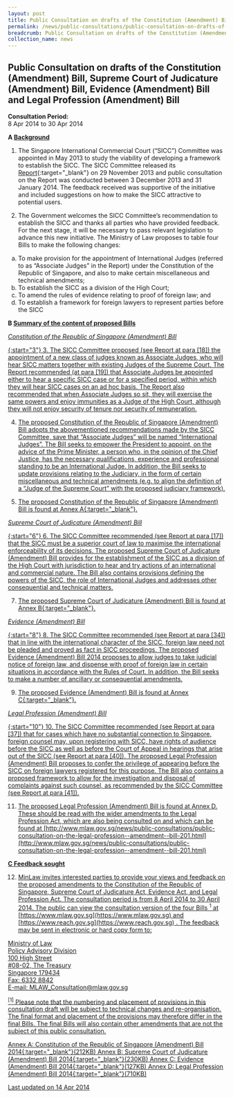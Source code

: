 ```yaml
---
layout: post
title: Public Consultation on drafts of the Constitution (Amendment) Bill, Supreme Court of Judicature (Amendment) Bill, Evidence (Amendment) Bill and Legal Profession (Amendment) Bill
permalink: /news/public-consultations/public-consultation-on-drafts-of-the-constitution--amendment--bi/
breadcrumb: Public Consultation on drafts of the Constitution (Amendment) Bill, Supreme Court of Judicature (Amendment) Bill, Evidence (Amendment) Bill and Legal Profession (Amendment) Bill
collection_name: news
---
```


Public Consultation on drafts of the Constitution (Amendment) Bill, Supreme Court of Judicature (Amendment) Bill, Evidence (Amendment) Bill and Legal Profession (Amendment) Bill
---

**Consultation Period:**  
8 Apr 2014 to 30 Apr 2014

<b>A <u>Background</u></b>

1. The Singapore International Commercial Court (“SICC”) Committee was appointed in May 2013 to study the viability of developing a framework to establish the SICC. The SICC Committee released its [Report](/files/Annex_A-SICC_Committee_Report.pdf/){:target="_blank"} on 29 November 2013 and public consultation on the Report was conducted between 3 December 2013 and 31 January 2014. The feedback received was supportive of the initiative and included suggestions on how to make the SICC attractive to potential users. 

2. The Government welcomes the SICC Committee’s recommendation to establish the SICC and thanks all parties who have provided feedback. For the next stage, it will be necessary to pass relevant legislation to advance this new initiative. The Ministry of Law proposes to table four Bills to make the following changes:

<ol style="list-style-type: lower-alpha">
  <li>To make provision for the appointment of International Judges (referred to as “Associate Judges” in the Report) under the Constitution of the Republic of Singapore, and also to make certain miscellaneous and technical amendments;</li>
  <li>To establish the SICC as a division of the High Court;</li>
  <li>To amend the rules of evidence relating to proof of foreign law; and</li>
  <li>To establish a framework for foreign lawyers to represent parties before the SICC</li>
</ol>

<b>B <u>Summary of the content of proposed Bills</u></b>

<u><i>Constitution of the Republic of Singapore (Amendment) Bill</i></b>

{:start="3"}
3. The SICC Committee proposed (see Report at para [18]) the appointment of a new class of judges known as Associate Judges, who will hear SICC matters together with existing Judges of the Supreme Court. The Report recommended (at para [19]) that Associate Judges be appointed either to hear a specific SICC case or for a specified period, within which they will hear SICC cases on an ad hoc basis. The Report also recommended that when Associate Judges so sit, they will exercise the same powers and enjoy immunities as a Judge of the High Court, although they will not enjoy security of tenure nor security of remuneration.

4. The proposed Constitution of the Republic of Singapore (Amendment) Bill adopts the abovementioned recommendations made by the SICC Committee, save that “Associate Judges” will be named “International Judges”. The Bill seeks to empower the President to appoint, on the advice of the Prime Minister, a person who, in the opinion of the Chief Justice, has the necessary qualifications, experience and professional standing to be an International Judge. In addition, the Bill seeks to update provisions relating to the Judiciary, in the form of certain miscellaneous and technical amendments (e.g. to align the definition of a “Judge of the Supreme Court” with the proposed judiciary framework).

5. The proposed Constitution of the Republic of Singapore (Amendment) Bill is found at [Annex A](/files/140407_SICC_Annex_A.PDF/){:target="_blank"}.

<u><i>Supreme Court of Judicature (Amendment) Bill</i></b>

{:start="6"}
6. The SICC Committee recommended (see Report at para [17]) that the SICC must be a superior court of law to maximise the international enforceability of its decisions. The proposed Supreme Court of Judicature (Amendment) Bill provides for the establishment of the SICC as a division of the High Court with jurisdiction to hear and try actions of an international and commercial nature. The Bill also contains provisions defining the powers of the SICC, the role of International Judges and addresses other consequential and technical matters.

7. The proposed Supreme Court of Judicature (Amendment) Bill is found at [Annex B](/files/140407_SICC_Annex_B.PDF/){:target="_blank"}.

<u><i>Evidence (Amendment) Bill</i></b>

{:start="8"}
8. The SICC Committee recommended (see Report at para [34]) that in line with the international character of the SICC, foreign law need not be pleaded and proved as fact in SICC proceedings. The proposed Evidence (Amendment) Bill 2014 proposes to allow judges to take judicial notice of foreign law, and dispense with proof of foreign law in certain situations in accordance with the Rules of Court. In addition, the Bill seeks to make a number of ancillary or consequential amendments.

9. The proposed Evidence (Amendment) Bill is found at [Annex C](/files/140407_SICC_Annex_C.PDF/){:target="_blank"}.

<u><i>Legal Profession (Amendment) Bill</i></b>

{:start="10"}
10. The SICC Committee recommended (see Report at para [37]) that for cases which have no substantial connection to Singapore, foreign counsel may, upon registering with SICC, have rights of audience before the SICC as well as before the Court of Appeal in hearings that arise out of the SICC (see Report at para [40]). The proposed Legal Profession (Amendment) Bill proposes to confer the privilege of appearing before the SICC on foreign lawyers registered for this purpose. The Bill also contains a proposed framework to allow for the investigation and disposal of complaints against such counsel, as recommended by the SICC Committee (see Report at para [41]).

11. The proposed Legal Profession (Amendment) Bill is found at Annex D. These should be read with the wider amendments to the Legal Profession Act, which are also being consulted on and which can be found at [http://www.mlaw.gov.sg/news/public-consultations/public-consultation-on-the-legal-profession--amendment--bill-201.html](http://www.mlaw.gov.sg/news/public-consultations/public-consultation-on-the-legal-profession--amendment--bill-201.html)

<b>C <u> Feedback sought</u></b>

12. MinLaw invites interested parties to provide your views and feedback on the proposed amendments to the Constitution of the Republic of Singapore, Supreme Court of Judicature Act, Evidence Act, and Legal Profession Act. The consultation period is from 8 April 2014 to 30 April 2014. The public can view the consultation version of the four Bills <a href="#"><sup>1</sup></a>  at [https://www.mlaw.gov.sg](https://www.mlaw.gov.sg)  and [https://www.reach.gov.sg](https://www.reach.gov.sg) . The feedback may be sent in electronic or hard copy form to:

<p class="address-centered">
  Ministry of Law<br>
  Policy Advisory Division<br>
  100 High Street<br>
  #08-02, The Treasury<br>
  Singapore 179434<br>
  Fax: 6332 8842<br>
  E-mail: <a href="mailto:MLAW_Consultation@mlaw.gov.sg">MLAW_Consultation@mlaw.gov.sg</a>
</p>

<sup>[1]</sup> Please note that the numbering and placement of provisions in this consultation draft will be subject to technical changes and re-organisation. The final format and placement of the provisions may therefore differ in the final Bills. The final Bills will also contain other amendments that are not the subject of this public consultation.

[Annex A: Constitution of the Republic of Singapore (Amendment) Bill 2014](/files/140407_SICC_Annex_A.PDF/){:target="_blank"}(212KB)
[Annex B: Supreme Court of Judicature (Amendment) Bill 2014](/files/140407_SICC_Annex_B.PDF/){:target="_blank"}(230KB)
[Annex C: Evidence (Amendment) Bill 2014](/files/140407_SICC_Annex_C.PDF/){:target="_blank"}(127KB)
[Annex D: Legal Profession (Amendment) Bill 2014](/files/140407_SICC_Annex_D.PDF/){:target="_blank"}(710KB)

<p class="right-side-updated">Last updated on 14 Apr 2014
</p>
